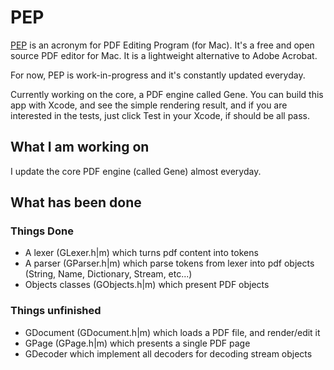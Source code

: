 # PEP

[PEP](https://macpep.org/) is an acronym for PDF Editing Program (for Mac). It's a free and open source PDF editor for Mac. It is a lightweight alternative to Adobe Acrobat.

For now, PEP is work-in-progress and it's constantly updated everyday.

Currently working on the core, a PDF engine called Gene. You can build this app with Xcode, and see the simple rendering result, and if you are interested in 
the tests, just click Test in your Xcode, if should be all pass.

## What I am working on
I update the core PDF engine (called Gene) almost everyday.

## What has been done
### Things Done
* A lexer (GLexer.h|m) which turns pdf content into tokens
* A parser (GParser.h|m) which parse tokens from lexer into pdf objects (String, Name, Dictionary, Stream, etc...)
* Objects classes (GObjects.h|m) which present PDF objects

### Things unfinished
* GDocument (GDocument.h|m) which loads a PDF file, and render/edit it
* GPage (GPage.h|m) which presents a single PDF page
* GDecoder which implement all decoders for decoding stream objects
